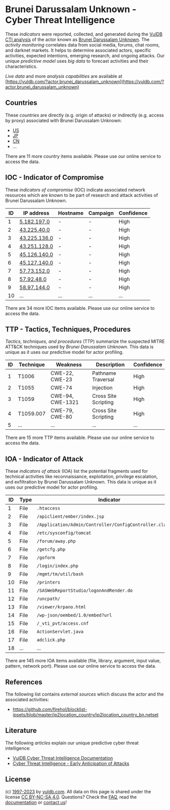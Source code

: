# Brunei Darussalam Unknown - Cyber Threat Intelligence

These _indicators_ were reported, collected, and generated during the [VulDB CTI analysis](https://vuldb.com/?kb.cti) of the actor known as [Brunei Darussalam Unknown](https://vuldb.com/?actor.brunei_darussalam_unknown). The _activity monitoring_ correlates data from social media, forums, chat rooms, and darknet markets. It helps to determine associated actors, specific activities, expected intentions, emerging research, and ongoing attacks. Our unique _predictive model_ uses _big data_ to forecast activities and their characteristics.

_Live data_ and more _analysis capabilities_ are available at [https://vuldb.com/?actor.brunei_darussalam_unknown](https://vuldb.com/?actor.brunei_darussalam_unknown)

## Countries

These _countries_ are directly (e.g. origin of attacks) or indirectly (e.g. access by proxy) associated with Brunei Darussalam Unknown:

* [US](https://vuldb.com/?country.us)
* [JP](https://vuldb.com/?country.jp)
* [CN](https://vuldb.com/?country.cn)
* ...

There are 11 more country items available. Please use our online service to access the data.

## IOC - Indicator of Compromise

These _indicators of compromise_ (IOC) indicate associated network resources which are known to be part of research and attack activities of Brunei Darussalam Unknown.

ID | IP address | Hostname | Campaign | Confidence
-- | ---------- | -------- | -------- | ----------
1 | [5.182.197.0](https://vuldb.com/?ip.5.182.197.0) | - | - | High
2 | [43.225.40.0](https://vuldb.com/?ip.43.225.40.0) | - | - | High
3 | [43.225.136.0](https://vuldb.com/?ip.43.225.136.0) | - | - | High
4 | [43.251.128.0](https://vuldb.com/?ip.43.251.128.0) | - | - | High
5 | [45.126.140.0](https://vuldb.com/?ip.45.126.140.0) | - | - | High
6 | [45.127.140.0](https://vuldb.com/?ip.45.127.140.0) | - | - | High
7 | [57.73.152.0](https://vuldb.com/?ip.57.73.152.0) | - | - | High
8 | [57.92.48.0](https://vuldb.com/?ip.57.92.48.0) | - | - | High
9 | [58.97.144.0](https://vuldb.com/?ip.58.97.144.0) | - | - | High
10 | ... | ... | ... | ...

There are 34 more IOC items available. Please use our online service to access the data.

## TTP - Tactics, Techniques, Procedures

_Tactics, techniques, and procedures_ (TTP) summarize the suspected MITRE ATT&CK techniques used by _Brunei Darussalam Unknown_. This data is unique as it uses our predictive model for actor profiling.

ID | Technique | Weakness | Description | Confidence
-- | --------- | -------- | ----------- | ----------
1 | T1006 | CWE-22, CWE-23 | Pathname Traversal | High
2 | T1055 | CWE-74 | Injection | High
3 | T1059 | CWE-94, CWE-1321 | Cross Site Scripting | High
4 | T1059.007 | CWE-79, CWE-80 | Cross Site Scripting | High
5 | ... | ... | ... | ...

There are 15 more TTP items available. Please use our online service to access the data.

## IOA - Indicator of Attack

These _indicators of attack_ (IOA) list the potential fragments used for technical activities like reconnaissance, exploitation, privilege escalation, and exfiltration by Brunei Darussalam Unknown. This data is unique as it uses our predictive model for actor profiling.

ID | Type | Indicator | Confidence
-- | ---- | --------- | ----------
1 | File | `.htaccess` | Medium
2 | File | `/apiclient/ember/index.jsp` | High
3 | File | `/Application/Admin/Controller/ConfigController.class.php` | High
4 | File | `/etc/sysconfig/tomcat` | High
5 | File | `/forum/away.php` | High
6 | File | `/getcfg.php` | Medium
7 | File | `/goform` | Low
8 | File | `/login/index.php` | High
9 | File | `/mgmt/tm/util/bash` | High
10 | File | `/printers` | Medium
11 | File | `/SASWebReportStudio/logonAndRender.do` | High
12 | File | `/uncpath/` | Medium
13 | File | `/viewer/krpano.html` | High
14 | File | `/wp-json/oembed/1.0/embed?url` | High
15 | File | `/_vti_pvt/access.cnf` | High
16 | File | `ActionServlet.java` | High
17 | File | `adclick.php` | Medium
18 | ... | ... | ...

There are 145 more IOA items available (file, library, argument, input value, pattern, network port). Please use our online service to access the data.

## References

The following list contains _external sources_ which discuss the actor and the associated activities:

* https://github.com/firehol/blocklist-ipsets/blob/master/ip2location_country/ip2location_country_bn.netset

## Literature

The following _articles_ explain our unique predictive cyber threat intelligence:

* [VulDB Cyber Threat Intelligence Documentation](https://vuldb.com/?kb.cti)
* [Cyber Threat Intelligence - Early Anticipation of Attacks](https://www.scip.ch/en/?labs.20201022)

## License

(c) [1997-2023](https://vuldb.com/?kb.changelog) by [vuldb.com](https://vuldb.com/?kb.about). All data on this page is shared under the license [CC BY-NC-SA 4.0](https://creativecommons.org/licenses/by-nc-sa/4.0/). Questions? Check the [FAQ](https://vuldb.com/?kb.faq), read the [documentation](https://vuldb.com/?kb) or [contact us](https://vuldb.com/?contact)!
